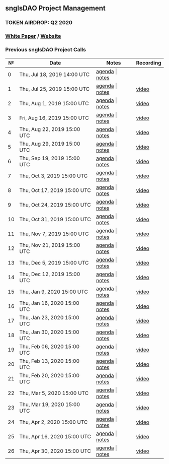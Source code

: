 ## snglsDAO Project Management

### **TOKEN AIRDROP: Q2 2020**

### [White Paper](https://github.com/SingularDTV/whitepaper) / [Website](https://snglsDAO.io)

### Previous snglsDAO Project Calls

 №  | Date                             | Notes          | Recording            |
--- | -------------------------------- | -------------- | -------------------- |
 0  | Thu, Jul 18, 2019 14:00 UTC       | [agenda](https://github.com/SingularDTV/snglsdao-pm/issues/1) \| [notes](https://github.com/SingularDTV/snglsdao-pm/blob/master/sngls2.0-project-calls/call_000.md)     |  |
 1  | Thu, Jul 25, 2019 15:00 UTC       | [agenda](https://github.com/SingularDTV/snglsdao-pm/issues/2) \| [notes](https://github.com/SingularDTV/snglsdao-pm/blob/master/sngls2.0-project-calls/call_001.md)     | [video](https://x.breaker.io/?type=series&id=a2f603dc22a1be4fa8d4ef9ce455360bf3ab8ce772526e35fef79175fa1dfadf&season=1ce1e2eede2395de6351df4d9e6db8069a198e127a178d3ea684e4eafc2f4a4c&episode=87b71eed9ae3af2bbac4d668b6f55039e33c297207ce440fa19c997477938f53) |
 2  | Thu, Aug 1, 2019 15:00 UTC       | [agenda](https://github.com/SingularDTV/snglsdao-pm/issues/3) \| [notes](https://github.com/SingularDTV/snglsdao-pm/blob/master/sngls2.0-project-calls/call_002.md)     | [video](https://x.breaker.io/?type=series&id=a2f603dc22a1be4fa8d4ef9ce455360bf3ab8ce772526e35fef79175fa1dfadf&season=1ce1e2eede2395de6351df4d9e6db8069a198e127a178d3ea684e4eafc2f4a4c&episode=c01305451e4ef9897bfe1c4d355f7d73ac6e15f90ffffb41fcd6a2d5a153aff6) |
 3  | Fri, Aug 16, 2019 15:00 UTC       | [agenda](https://github.com/SingularDTV/snglsdao-pm/issues/4) \| [notes](https://github.com/SingularDTV/snglsdao-pm/blob/master/sngls2.0-project-calls/call_003.md)     | [video](https://x.breaker.io/?type=series&id=a2f603dc22a1be4fa8d4ef9ce455360bf3ab8ce772526e35fef79175fa1dfadf&season=1ce1e2eede2395de6351df4d9e6db8069a198e127a178d3ea684e4eafc2f4a4c&episode=17a81fe5d6dc20d2650392c9ddad494126221680897919e3c11736093cca4774) |
 4  | Thu, Aug 22, 2019 15:00 UTC       | [agenda](https://github.com/SingularDTV/snglsdao-pm/issues/5) \| [notes](https://github.com/SingularDTV/snglsdao-pm/blob/master/sngls2.0-project-calls/call_004.md)     | [video](https://x.breaker.io/?type=series&id=a2f603dc22a1be4fa8d4ef9ce455360bf3ab8ce772526e35fef79175fa1dfadf&season=1ce1e2eede2395de6351df4d9e6db8069a198e127a178d3ea684e4eafc2f4a4c&episode=6bbca290cd8f0818294bda3aa6564dbbe8e4f6f4cc9eda2dbe3d1f30c122f0e0) |
 5  | Thu, Aug 29, 2019 15:00 UTC       | [agenda](https://github.com/SingularDTV/snglsdao-pm/issues/6) \| [notes](https://github.com/SingularDTV/snglsdao-pm/blob/master/sngls2.0-project-calls/call_005.md)     | [video](https://x.breaker.io/?type=series&id=a2f603dc22a1be4fa8d4ef9ce455360bf3ab8ce772526e35fef79175fa1dfadf&season=1ce1e2eede2395de6351df4d9e6db8069a198e127a178d3ea684e4eafc2f4a4c&episode=404c9bc56374c0b89760fa7b664ea0d398876a74b11362e4f2d812a941c30c08) |
  6  | Thu, Sep 19, 2019 15:00 UTC       | [agenda](https://github.com/SingularDTV/snglsdao-pm/issues/7) \| [notes](https://github.com/SingularDTV/snglsdao-pm/blob/master/sngls2.0-project-calls/call_006.md)     | [video](https://x.breaker.io/?type=series&id=a2f603dc22a1be4fa8d4ef9ce455360bf3ab8ce772526e35fef79175fa1dfadf&season=1ce1e2eede2395de6351df4d9e6db8069a198e127a178d3ea684e4eafc2f4a4c&episode=26f029f7dea2287d0d02b893fef5940db1b99f1ce31a144411963b7faab8893b) |
  7  | Thu, Oct 3, 2019 15:00 UTC       | [agenda](https://github.com/SingularDTV/snglsdao-pm/issues/8) \| [notes](https://github.com/SingularDTV/snglsdao-pm/blob/master/sngls2.0-project-calls/call_007.md)     | [video](https://x.breaker.io/?type=series&id=a2f603dc22a1be4fa8d4ef9ce455360bf3ab8ce772526e35fef79175fa1dfadf&season=1ce1e2eede2395de6351df4d9e6db8069a198e127a178d3ea684e4eafc2f4a4c&episode=249fc80a65ef1fdf2eca726988ed0bfc6a46f48b15662f0e1a8435246a43f4dc) |
  8  | Thu, Oct 17, 2019 15:00 UTC       | [agenda](https://github.com/SingularDTV/snglsdao-pm/issues/9) \| [notes](https://github.com/SingularDTV/snglsdao-pm/blob/master/sngls2.0-project-calls/call_008.md)     | [video](https://x.breaker.io/?type=series&id=a2f603dc22a1be4fa8d4ef9ce455360bf3ab8ce772526e35fef79175fa1dfadf&season=1ce1e2eede2395de6351df4d9e6db8069a198e127a178d3ea684e4eafc2f4a4c&episode=494155430d0ed5d7d386dcb21ffbce0cbad84d5185a0bed6539e4cf2fd4f32f8) |
  9  | Thu, Oct 24, 2019 15:00 UTC       | [agenda](https://github.com/SingularDTV/snglsdao-pm/issues/10) \| [notes](https://github.com/SingularDTV/snglsdao-pm/blob/master/sngls2.0-project-calls/call_009.md)     | [video](https://x.breaker.io/?type=series&id=a2f603dc22a1be4fa8d4ef9ce455360bf3ab8ce772526e35fef79175fa1dfadf&season=1ce1e2eede2395de6351df4d9e6db8069a198e127a178d3ea684e4eafc2f4a4c&episode=e6c5d257fb06b832f184dbb896cff5d8bbee0af5257b76a08be0d470ab37d4ab) |
   10  | Thu, Oct 31, 2019 15:00 UTC       | [agenda](https://github.com/SingularDTV/snglsdao-pm/issues/11) \| [notes](https://github.com/SingularDTV/snglsdao-pm/blob/master/sngls2.0-project-calls/call_010.md)     | [video](https://x.breaker.io/?type=series&id=a2f603dc22a1be4fa8d4ef9ce455360bf3ab8ce772526e35fef79175fa1dfadf&season=1ce1e2eede2395de6351df4d9e6db8069a198e127a178d3ea684e4eafc2f4a4c&episode=81cbdfaf5b3f3694d4f4ed868f5c8f4f1ff74b4ba992c98181b172912a7483a6) |
   11  | Thu, Nov 7, 2019 15:00 UTC       | [agenda](https://github.com/SingularDTV/snglsdao-pm/issues/12) \| [notes](https://github.com/SingularDTV/snglsdao-pm/blob/master/sngls2.0-project-calls/call_011.md)     | [video](https://x.breaker.io/?type=series&id=a2f603dc22a1be4fa8d4ef9ce455360bf3ab8ce772526e35fef79175fa1dfadf&season=1ce1e2eede2395de6351df4d9e6db8069a198e127a178d3ea684e4eafc2f4a4c&episode=1f91092693800c4dabbf6e65c2b43fd92526285918d89b749d27624ebebac8f8) |
   12  | Thu, Nov 21, 2019 15:00 UTC       | [agenda](https://github.com/SingularDTV/snglsdao-pm/issues/13) \| [notes](https://github.com/SingularDTV/snglsdao-pm/blob/master/sngls2.0-project-calls/call_012.md)     | [video](https://x.breaker.io/?type=series&id=a2f603dc22a1be4fa8d4ef9ce455360bf3ab8ce772526e35fef79175fa1dfadf&season=1ce1e2eede2395de6351df4d9e6db8069a198e127a178d3ea684e4eafc2f4a4c&episode=27b4538f110264525a0e7c48c79668d653f2de6fb6b3161d7edc52ab1ac2f9d3) |
   13  | Thu, Dec 5, 2019 15:00 UTC       | [agenda](https://github.com/SingularDTV/snglsdao-pm/issues/14) \| [notes](https://github.com/SingularDTV/snglsdao-pm/blob/master/sngls2.0-project-calls/call_013.md)     | [video](https://x.breaker.io/?type=series&id=a2f603dc22a1be4fa8d4ef9ce455360bf3ab8ce772526e35fef79175fa1dfadf&season=1ce1e2eede2395de6351df4d9e6db8069a198e127a178d3ea684e4eafc2f4a4c&episode=032866b87099c923dd27956c48842e31cc5c9158e30bc1f4a46a2b476db1197c) |
   14  | Thu, Dec 12, 2019 15:00 UTC       | [agenda](https://github.com/SingularDTV/snglsdao-pm/issues/15) \| [notes](https://github.com/SingularDTV/snglsdao-pm/blob/master/sngls2.0-project-calls/call_014.md)     | [video](https://x.breaker.io/?type=series&id=a2f603dc22a1be4fa8d4ef9ce455360bf3ab8ce772526e35fef79175fa1dfadf&season=1ce1e2eede2395de6351df4d9e6db8069a198e127a178d3ea684e4eafc2f4a4c&episode=38ae03484330f2e673e601a8eacb691d40dcb75804903e6ca1fad3d1a81ae8a2) |
   15  | Thu, Jan 9, 2020 15:00 UTC       | [agenda](https://github.com/SingularDTV/snglsdao-pm/issues/16) \| [notes](https://github.com/SingularDTV/snglsdao-pm/blob/master/sngls2.0-project-calls/call_015.md)     | [video](https://x.breaker.io/?type=series&id=a2f603dc22a1be4fa8d4ef9ce455360bf3ab8ce772526e35fef79175fa1dfadf&season=1ce1e2eede2395de6351df4d9e6db8069a198e127a178d3ea684e4eafc2f4a4c&episode=b83a2f63ee587d2dda9aac614c50c05aca315f14d063948acac203fe25ed958a) |
   16  | Thu, Jan 16, 2020 15:00 UTC       | [agenda](https://github.com/SingularDTV/snglsdao-pm/issues/17) \| [notes](https://github.com/SingularDTV/snglsdao-pm/blob/master/sngls2.0-project-calls/call_016.md)     | [video](https://x.breaker.io/?type=series&id=a2f603dc22a1be4fa8d4ef9ce455360bf3ab8ce772526e35fef79175fa1dfadf&season=1ce1e2eede2395de6351df4d9e6db8069a198e127a178d3ea684e4eafc2f4a4c&episode=1343664a8e5f9f5792e156a6633bb9a1669b3b033fed9a8b73c324db58e97e3f) |
   17  | Thu, Jan 23, 2020 15:00 UTC       | [agenda](https://github.com/SingularDTV/snglsdao-pm/issues/19) \| [notes](https://github.com/SingularDTV/snglsdao-pm/blob/master/sngls2.0-project-calls/call_017.md)     | [video](https://x.breaker.io/?type=series&id=a2f603dc22a1be4fa8d4ef9ce455360bf3ab8ce772526e35fef79175fa1dfadf&season=1ce1e2eede2395de6351df4d9e6db8069a198e127a178d3ea684e4eafc2f4a4c&episode=5177e8803d02a1a9d3ab33e9612ef0ebc67e324224d8c414cda0a35c7ab06236) |
   18  | Thu, Jan 30, 2020 15:00 UTC       | [agenda](https://github.com/SingularDTV/snglsdao-pm/issues/20) \| [notes](https://github.com/SingularDTV/snglsdao-pm/blob/master/sngls2.0-project-calls/call_018.md)     | [video](https://x.breaker.io/?type=series&id=a2f603dc22a1be4fa8d4ef9ce455360bf3ab8ce772526e35fef79175fa1dfadf&season=1ce1e2eede2395de6351df4d9e6db8069a198e127a178d3ea684e4eafc2f4a4c&episode=586a611d41e204ff4a9eb3d4f0a1accd128b7491887f4ce05b15df891f0d5888) |
   19  | Thu, Feb 06, 2020 15:00 UTC       | [agenda](https://github.com/SingularDTV/snglsdao-pm/issues/21) \| [notes](https://github.com/SingularDTV/snglsdao-pm/blob/master/sngls2.0-project-calls/call_019.md)     | [video](https://x.breaker.io/?type=series&id=a2f603dc22a1be4fa8d4ef9ce455360bf3ab8ce772526e35fef79175fa1dfadf&season=1ce1e2eede2395de6351df4d9e6db8069a198e127a178d3ea684e4eafc2f4a4c&episode=d47d622dd5672f4cd09f291acf3aacd683fc7ed50450f3626b0e54fc50b4e996) |
   20  | Thu, Feb 13, 2020 15:00 UTC       | [agenda](https://github.com/SingularDTV/snglsdao-pm/issues/22) \| [notes](https://github.com/SingularDTV/snglsdao-pm/blob/master/sngls2.0-project-calls/call_020.md)     | [video](https://x.breaker.io/?type=series&id=a2f603dc22a1be4fa8d4ef9ce455360bf3ab8ce772526e35fef79175fa1dfadf&season=1ce1e2eede2395de6351df4d9e6db8069a198e127a178d3ea684e4eafc2f4a4c&episode=831fa50062f25b50193f2e6a33b470c6c83265f8b3687931ad925f65f34676c1) |
   21  | Thu, Feb 20, 2020 15:00 UTC       | [agenda](https://github.com/SingularDTV/snglsdao-pm/issues/23) \| [notes](https://github.com/SingularDTV/snglsdao-pm/blob/master/sngls2.0-project-calls/call_021.md)     | [video](https://x.breaker.io/?type=series&id=a2f603dc22a1be4fa8d4ef9ce455360bf3ab8ce772526e35fef79175fa1dfadf&season=1ce1e2eede2395de6351df4d9e6db8069a198e127a178d3ea684e4eafc2f4a4c&episode=f63dec0573feab73970fddba8ee11c0c3785ab993aa5b53835a47755fc4c2a59) |
   22  | Thu, Mar 5, 2020 15:00 UTC       | [agenda](https://github.com/SingularDTV/snglsdao-pm/issues/24) \| [notes](https://github.com/SingularDTV/snglsdao-pm/blob/master/sngls2.0-project-calls/call_022.md)     | [video](https://x.breaker.io/?type=series&id=a2f603dc22a1be4fa8d4ef9ce455360bf3ab8ce772526e35fef79175fa1dfadf&season=1ce1e2eede2395de6351df4d9e6db8069a198e127a178d3ea684e4eafc2f4a4c&episode=9be625f3df84601bef2aa3e54231bea14c0ad690def83fe9f2b8ba4aefe3ecad) |
   23  | Thu, Mar 19, 2020 15:00 UTC       | [agenda](https://github.com/SingularDTV/snglsdao-pm/issues/25) \| [notes](https://github.com/SingularDTV/snglsdao-pm/blob/master/sngls2.0-project-calls/call_023.md)     | [video](https://x.breaker.io/?type=series&id=a2f603dc22a1be4fa8d4ef9ce455360bf3ab8ce772526e35fef79175fa1dfadf&season=1ce1e2eede2395de6351df4d9e6db8069a198e127a178d3ea684e4eafc2f4a4c&episode=99d239edae0506ba236b05390d63c9ec398c4b69e9bde9a6806206b89ccaeff0) |
   24  | Thu, Apr 2, 2020 15:00 UTC       | [agenda](https://github.com/SingularDTV/snglsdao-pm/issues/26) \| [notes](https://github.com/SingularDTV/snglsdao-pm/blob/master/sngls2.0-project-calls/call_024.md)     | [video](https://x.breaker.io/?type=series&id=a2f603dc22a1be4fa8d4ef9ce455360bf3ab8ce772526e35fef79175fa1dfadf&season=1ce1e2eede2395de6351df4d9e6db8069a198e127a178d3ea684e4eafc2f4a4c&episode=7f1fd8303e517d60901532702e5988c9a63046c3ca72f598182ab878534d5c98) |
   25  | Thu, Apr 16, 2020 15:00 UTC       | [agenda](https://github.com/SingularDTV/snglsdao-pm/issues/27) \| [notes](https://github.com/SingularDTV/snglsdao-pm/blob/master/sngls2.0-project-calls/call_025.md)     | [video](https://x.breaker.io/?type=series&id=a2f603dc22a1be4fa8d4ef9ce455360bf3ab8ce772526e35fef79175fa1dfadf&season=1ce1e2eede2395de6351df4d9e6db8069a198e127a178d3ea684e4eafc2f4a4c&episode=8da4d587f174ddc7a760108eec9fc7915de206426c49e15939b8a5f44369f6e5) |
   26  | Thu, Apr 30, 2020 15:00 UTC       | [agenda](https://github.com/SingularDTV/snglsdao-pm/issues/28) \| [notes](https://github.com/SingularDTV/snglsdao-pm/blob/master/sngls2.0-project-calls/call_026.md)     | [video](https://x.breaker.io/?type=series&id=a2f603dc22a1be4fa8d4ef9ce455360bf3ab8ce772526e35fef79175fa1dfadf&season=1ce1e2eede2395de6351df4d9e6db8069a198e127a178d3ea684e4eafc2f4a4c&episode=7953c4473443fd7653997f4347160e61b88e7ae643dc00751f979c12b12d701a) |
 
 
 
 

 
